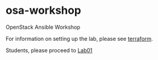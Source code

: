 # osa-workshop
OpenStack Ansible Workshop

For information on setting up the lab, please see [terraform](terraform/).

Students, please proceed to [Lab01](Lab01.md)
